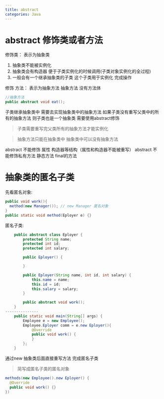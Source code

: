 ```yaml
---
title: abstract
categories: Java
---
```




# abstract 修饰类或者方法

修饰类： 表示为抽象类

1. 抽象类不能被实例化
2. 抽象类会有构造器 便于子类实例化的时候调用(子类对象实例化的全过程)
3. 一般会有一个继承抽象类的子类 这个子类用于实例化 完成操作

修饰 方法： 表示为抽象方法
抽象方法 没有方法体

```java
//抽象方法
public abstract void eat();
```

子类继承抽象类中 需要去实现抽象类中的抽象方法 如果子类没有重写父类中的所有的抽象方法 则子类也是一个抽象类 需要使用abstract修饰

> 子类需要重写完父类所有的抽象方法才能实例化

> 抽象方法只能在抽象类中 抽象类中可以没有抽象方法

abstract 不能修饰 属性 构造器等结构（属性和构造器不能被重写）
abstract 不能修饰私有方法 静态方法 final的方法

# 抽象类的匿名子类

先看匿名对象:

```java
public void work(){
  method(new Manager()); // new Manager 匿名对象
}
public static void method(Eployer e) {}
```

匿名子类:

```java
    public abstract class Eployer {
        protected String name;
        protected int id;
        protected int salary;

        public Eployer() {

        }

        public Eployer(String name, int id, int salary) {
            this.name = name;
            this.id = id;
            this.salary = salary;
        }

        public abstract void work();
    }
---------------
    public static void main(String[] args) {
        Employee e = new Employee();
        Employee.Eployer comm = e.new Eployer(){
            @Override
            public void work() {
            }
        };
    }
```

通过new 抽象类后面直接重写方法 完成匿名子类

> 简写成匿名子类的匿名对象

```java
methods(new Employee().new Eployer() {
  @Override
  public void work() {}
})
```
